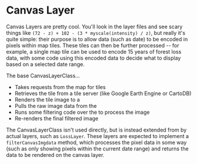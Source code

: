 # Canvas Layer

Canvas Layers are pretty cool. You'll look in the layer files and see
scary things like `(72 - z) + 102 - (3 * myscale(intensity) / z)`, but
really it's quite simple: their purpose is to allow data (such as date)
to be encoded in pixels within map tiles. These tiles can then be
further processed -- for example, a single map tile can be used to
encode 15 years of forest loss data, with some code using this encoded
data to decide what to display based on a selected date range.

The base CanvasLayerClass...

  * Takes requests from the map for tiles
  * Retrieves the tile from a tile server (like Google Earth Engine or CartoDB)
  * Renders the tile image to a <canvas>
  * Pulls the raw image data from the <canvas>
  * Runs some filtering code over the <canvas> to process the image
  * Re-renders the final filtered image

The CanvasLayerClass isn't used directly, but is instead extended from
by actual layers, such as `LossLayer`. These layers are expected to
implement a `filterCanvasImgdata` method, which processes the pixel data
in some way (such as only showing pixels within the current date range)
and returns the data to be rendered on the canvas layer.
